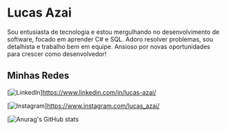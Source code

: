
# Lucas Azai

Sou entusiasta de tecnologia e estou mergulhando no desenvolvimento de software, focado em aprender C# e SQL. Adoro resolver problemas, sou detalhista e trabalho bem em equipe. Ansioso por novas oportunidades para crescer como desenvolvedor!


## Minhas Redes

[![LinkedIn](https://img.shields.io/badge/LinkedIn-000?style=for-the-badge&logo=linkedin&logoColor=0E76A8)]https://www.linkedin.com/in/lucas-azai/

[![Instagram](https://img.shields.io/badge/Instagram-000?style=for-the-badge&logo=instagram)]https://www.instagram.com/lucas_azai/

[![Anurag's GitHub stats](https://github-readme-stats.vercel.app/api?username=lucas-azai&show_icons=true&theme=transparent)
